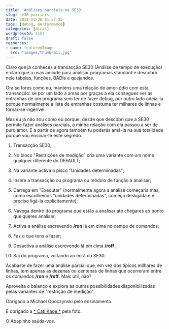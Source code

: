 ```yaml
---
title: 'Análises parciais na SE30'
slug: se30-parciais
date: 2011-11-28 11:37:25
tags: [debug, performance]
categories: [dicas]
wordpressId: 1153
draft: false
resources:
- name: featuredImage
  src: "images/thumbnail.jpg"
---
```

Claro que já conheces a transacção SE30 (Análise de tempo de execução) e claro que a usas amiúde para analisar programas standard e descobrir nele tabelas, funções, BADIs e quejandos.

Ora se fores como eu, manténs uma relação de amor-ódio com esta transacção: se por um lado a amas por graças a ela consegues ver as entranhas de um programa sem ter de fazer debug, por outro lado odeia-la porque normalmente a lista de entranhas costuma ter milhares de linhas e tornar-se ingerível.

Mas eu já não sou como eu porque, desde que descobri que a SE30 permite fazer análises parciais, a minha relação com ela passou a ser de puro amor. E a partir de agora também tu poderás amá-la na sua totalidade porque vou ensinar-te este segredo.

  1. Transacção SE30;

  2. No bloco "Restrições de medição" cria uma variante com um nome qualquer diferente do DEFAULT;

  3. Na variante activa o pisco "Unidades determinadas";

  4. Insere a transacção ou programa ou módulo de função a analisar;

  5. Carrega em "Executar" (normalmente agora a análise começaria mas, como escolhemos "unidades determinadas", começa desligada e é preciso ligá-la explicitamente);

  6. Navega dentro do programa que estás a analisar até chegares ao ponto que queres analisar;

  7. Activa a análise escrevendo **/ron** lá em cima no campo de comandos;

  8. Faz o que tens a fazer;

  9. Desactiva a análise escrevendo lá em cima **/roff** ;

  10. Sai do programa, voltando ao ecrã da SE30.

Acabaste de fazer uma análise parcial que, em vez dos típicos milhares de linhas, tem apenas as dezenas ou centenas de linhas que ocorreram entre os comandos **/ron** e **/roff**. Mais útil, não?

Aproveita o balanço e explora as outras possibilidades disponibilizadas pelas variantes de "restrição de medição".

Obrigado a Michael Opoczynski pelo ensinamento.

E obrigado a [* Cati Kaoe *][1] pela foto.

O Abapinho saúda-vos.

   [1]: http://www.flickr.com/photos/catikaoe/3234711319/in/photostream/
